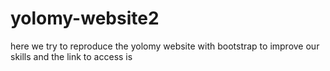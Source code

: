# yolomy-website2
here we try to reproduce the yolomy website with bootstrap to improve our skills
and the link to access is 
